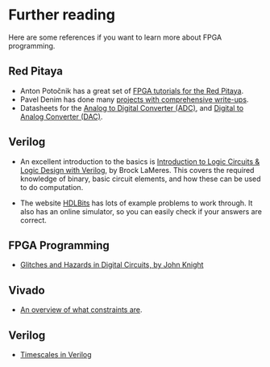 # Further reading

Here are some references if you want to learn more about FPGA programming.

## Red Pitaya

* Anton Potočnik has a great set of [FPGA tutorials for the Red Pitaya](http://antonpotocnik.com/?cat=29). 
* Pavel Denim has done many [projects with comprehensive write-ups](http://pavel-demin.github.io/red-pitaya-notes/).
* Datasheets for the [Analog to Digital Converter (ADC)](https://www.analog.com/media/en/technical-documentation/data-sheets/21454314fa.pdf), and [Digital to Analog Converter (DAC)](https://www.renesas.com/us/en/document/dst/dac1401d125-datasheet).

## Verilog

* An excellent introduction to the basics is [Introduction to Logic Circuits & Logic Design with Verilog](https://www.amazon.com/Introduction-Logic-Circuits-Design-Verilog-dp-3030136043/dp/3030136043/ref=dp_ob_title_bk), by Brock LaMeres. This covers the required knowledge of binary, basic circuit elements, and how these can be used to do computation.

* The website [HDLBits](https://hdlbits.01xz.net/wiki/Main_Page) has lots of example problems to work through. It also has an online simulator, so you can easily check if your answers are correct.

## FPGA Programming

- [Glitches and Hazards in Digital Circuits, by John Knight](https://www.doe.carleton.ca/~shams/ELEC3500/hazards.pdf)

## Vivado

* [An overview of what constraints are](https://support.xilinx.com/s/article/564948?language=en_US).

## Verilog

* [Timescales in Verilog](https://www.chipverify.com/verilog/verilog-timescale)
